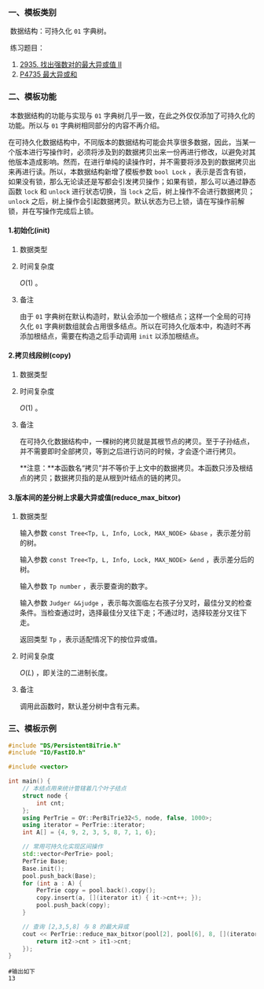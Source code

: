 ### 一、模板类别

​	数据结构：可持久化 `01` 字典树。

​	练习题目：

1. [2935. 找出强数对的最大异或值 II](https://leetcode.cn/problems/maximum-strong-pair-xor-ii/)
2. [P4735 最大异或和](https://www.luogu.com.cn/problem/P4735)



### 二、模板功能

​		本数据结构的功能与实现与 `01` 字典树几乎一致，在此之外仅仅添加了可持久化的功能。所以与 `01` 字典树相同部分的内容不再介绍。

​		在可持久化数据结构中，不同版本的数据结构可能会共享很多数据，因此，当某一个版本进行写操作时，必须将涉及到的数据拷贝出来一份再进行修改，以避免对其他版本造成影响。然而，在进行单纯的读操作时，并不需要将涉及到的数据拷贝出来再进行读。所以，本数据结构新增了模板参数 `bool Lock` ，表示是否含有锁，如果没有锁，那么无论读还是写都会引发拷贝操作；如果有锁，那么可以通过静态函数 `lock` 和 `unlock` 进行状态切换，当 `lock` 之后，树上操作不会进行数据拷贝； `unlock` 之后，树上操作会引起数据拷贝。默认状态为已上锁，请在写操作前解锁，并在写操作完成后上锁。

#### 1.初始化(init)

1. 数据类型

2. 时间复杂度

    $O(1)$ 。

3. 备注

   由于 `01` 字典树在默认构造时，默认会添加一个根结点；这样一个全局的可持久化 `01` 字典树数组就会占用很多结点。所以在可持久化版本中，构造时不再添加根结点，需要在构造之后手动调用 `init` 以添加根结点。

#### 2.拷贝线段树(copy)

1. 数据类型

2. 时间复杂度

    $O(1)$ 。

3. 备注

   在可持久化数据结构中，一棵树的拷贝就是其根节点的拷贝。至于子孙结点，并不需要即时全部拷贝，等到之后进行访问的时候，才会逐个进行拷贝。

   **注意：**本函数名“拷贝”并不等价于上文中的数据拷贝。本函数只涉及根结点的拷贝；数据拷贝指的是从根到叶结点的链的拷贝。

#### 3.版本间的差分树上求最大异或值(reduce_max_bitxor)

1. 数据类型

    输入参数 `const Tree<Tp, L, Info, Lock, MAX_NODE> &base` ，表示差分前的树。

    输入参数 `const Tree<Tp, L, Info, Lock, MAX_NODE> &end` ，表示差分后的树。

    输入参数 `Tp number` ，表示要查询的数字。

    输入参数 `Judger &&judge` ，表示每次面临左右孩子分叉时，最佳分叉的检查条件。当检查通过时，选择最佳分叉往下走；不通过时，选择较差分叉往下走。

    返回类型 `Tp` ，表示适配情况下的按位异或值。

2. 时间复杂度

    $O(L)$ ，即关注的二进制长度。

3. 备注

    调用此函数时，默认差分树中含有元素。

### 三、模板示例

```c++
#include "DS/PersistentBiTrie.h"
#include "IO/FastIO.h"

#include <vector>

int main() {
    // 本结点用来统计管辖着几个叶子结点
    struct node {
        int cnt;
    };
    using PerTrie = OY::PerBiTrie32<5, node, false, 1000>;
    using iterator = PerTrie::iterator;
    int A[] = {4, 9, 2, 3, 5, 8, 7, 1, 6};

    // 常用可持久化实现区间操作
    std::vector<PerTrie> pool;
    PerTrie Base;
    Base.init();
    pool.push_back(Base);
    for (int a : A) {
        PerTrie copy = pool.back().copy();
        copy.insert(a, [](iterator it) { it->cnt++; });
        pool.push_back(copy);
    }

    // 查询 [2,3,5,8] 与 8 的最大异或
    cout << PerTrie::reduce_max_bitxor(pool[2], pool[6], 8, [](iterator it1, iterator it2) {
        return it2->cnt > it1->cnt;
    });
}
```

```
#输出如下
13
```


